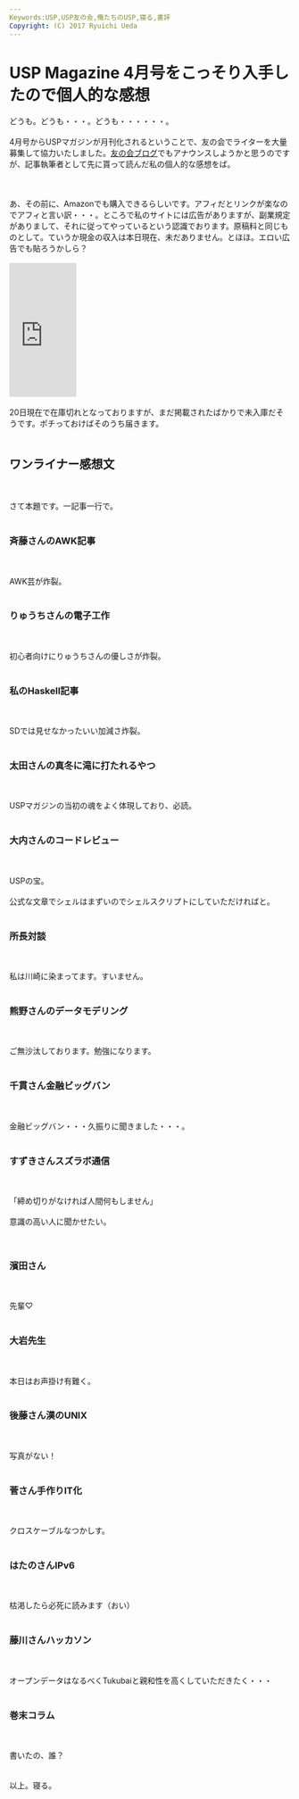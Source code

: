 ```yaml
---
Keywords:USP,USP友の会,俺たちのUSP,寝る,書評
Copyright: (C) 2017 Ryuichi Ueda
---
```

# <!--:ja-->USP Magazine 4月号をこっそり入手したので個人的な感想<!--:-->
<!--:ja-->どうも。どうも・・・。どうも・・・・・・。<br />
<br />
4月号からUSPマガジンが月刊化されるということで、友の会でライターを大量募集して協力いたしました。<a href="http://www.usptomo.com" target="_blank">友の会ブログ</a>でもアナウンスしようかと思うのですが、記事執筆者として先に貰って読んだ私の個人的な感想をば。<br />
<br />
<!--:--><!--more--><!--:ja--><br />
<br />
あ、その前に、Amazonでも購入できるらしいです。アフィだとリンクが楽なのでアフィと言い訳・・・。ところで私のサイトには広告がありますが、副業規定がありまして、それに従ってやっているという認識でおります。原稿料と同じものとして。ていうか現金の収入は本日現在、未だありません。とほほ。エロい広告でも貼ろうかしら？<br />
<br />
<iframe src="http://rcm-fe.amazon-adsystem.com/e/cm?lt1=_blank&bc1=000000&IS2=1&bg1=FFFFFF&fc1=000000&lc1=0000FF&t=ryuichiueda-22&o=9&p=8&l=as4&m=amazon&f=ifr&ref=ss_til&asins=4904807065" style="width:120px;height:240px;" scrolling="no" marginwidth="0" marginheight="0" frameborder="0"></iframe><br />
<br />
20日現在で在庫切れとなっておりますが、まだ掲載されたばかりで未入庫だそうです。ポチっておけばそのうち届きます。<br />
<br />
<h2>ワンライナー感想文</h2><br />
<br />
さて本題です。一記事一行で。<br />
<br />
<h3>斉藤さんのAWK記事</h3><br />
<br />
AWK芸が炸裂。<br />
<br />
<h3>りゅうちさんの電子工作</h3><br />
<br />
初心者向けにりゅうちさんの優しさが炸裂。<br />
<br />
<h3>私のHaskell記事</h3><br />
<br />
SDでは見せなかったいい加減さ炸裂。<br />
<br />
<h3>太田さんの真冬に滝に打たれるやつ</h3><br />
<br />
USPマガジンの当初の魂をよく体現しており、必読。<br />
<br />
<h3>大内さんのコードレビュー</h3><br />
<br />
USPの宝。<br />
<br />
公式な文章でシェルはまずいのでシェルスクリプトにしていただければと。<br />
<br />
<h3>所長対談</h3><br />
<br />
私は川崎に染まってます。すいません。<br />
<br />
<h3>熊野さんのデータモデリング</h3><br />
<br />
ご無沙汰しております。勉強になります。<br />
<br />
<h3>千貫さん金融ビッグバン</h3><br />
<br />
金融ビッグバン・・・久振りに聞きました・・・。<br />
<br />
<h3>すずきさんスズラボ通信</h3><br />
<br />
「締め切りがなければ人間何もしません」<br />
<br />
意識の高い人に聞かせたい。<br />
<br />
<br />
<h3>濱田さん</h3><br />
<br />
先輩♡<br />
<br />
<h3>大岩先生</h3><br />
<br />
本日はお声掛け有難く。<br />
<br />
<h3>後藤さん漢のUNIX</h3><br />
<br />
写真がない！<br />
<br />
<h3>菅さん手作りIT化</h3><br />
<br />
クロスケーブルなつかしす。<br />
<br />
<h3>はたのさんIPv6</h3><br />
<br />
枯渇したら必死に読みます（おい）<br />
<br />
<h3>藤川さんハッカソン</h3><br />
<br />
オープンデータはなるべくTukubaiと親和性を高くしていただきたく・・・<br />
<br />
<h3>巻末コラム</h3><br />
<br />
書いたの、誰？<br />
<br />
<br />
以上。寝る。<br />
<br />
<br />
<br />
<br />
<br />
<br />
<br />
<br />
<!--:-->
